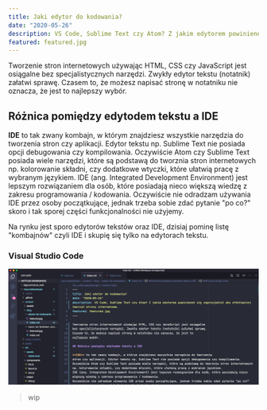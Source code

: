 ```yaml
---
title: Jaki edytor do kodowania?
date: "2020-05-26"
description: VS Code, Sublime Text czy Atom? Z jakim edytorem powinieneś się zaprzyjaźnić aby efektywniej tworzyć strony internetowe.
featured: featured.jpg
---
```


Tworzenie stron internetowych używając HTML, CSS czy JavaScript jest osiągalne
bez specjalistycznych narzędzi. Zwykły edytor tekstu (notatnik) załatwi sprawę.
Czasem to, że możesz napisać stronę w notatniku nie oznacza, że jest to 
najlepszy wybór.

## Różnica pomiędzy edytodem tekstu a IDE

**IDE** to tak zwany kombajn, w którym znajdziesz wszystkie narzędzia do tworzenia
stron czy aplikacji. Edytor tekstu np. Sublime Text nie posiada opcji debugowania czy kompilowania.
Oczywiście Atom czy Sublime Text posiada wiele narzędzi, które są podstawą do tworznia stron internetowych np. kolorowanie składni, czy dodatkowe wtyczki, które ułatwią pracę z wybranym językiem.
IDE (ang. Integrated Development Environment) jest lepszym rozwiązaniem dla osób, które posiadają nieco większą wiedzę z zakresu programowania / kodowania. 
Oczywiście nie odradzam używania IDE przez osoby początkujące, jednak trzeba sobie zdać pytanie "po co?" skoro i tak sporej części funkcjonalności nie użyjemy.

Na rynku jest sporo edytorów tekstów oraz IDE, dzisiaj pominę listę "kombajnów" czyli IDE i skupię się
tylko na edytorach tekstu.

### Visual Studio Code
![Visual Studio Code](vscode.jpg)

> wip